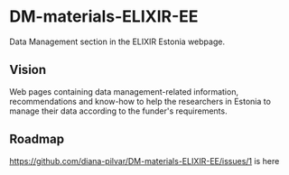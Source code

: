 # DM-materials-ELIXIR-EE
Data Management section in the ELIXIR Estonia webpage.

## Vision
Web pages containing data management-related information, recommendations and know-how to help the researchers in Estonia to manage their data according to the funder's requirements. 

## Roadmap
https://github.com/diana-pilvar/DM-materials-ELIXIR-EE/issues/1 is here
